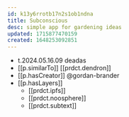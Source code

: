 ```yaml
---
id: k13y6rrotb17n2s1ob1ndna
title: Subconscious
desc: simple app for gardening ideas
updated: 1715877470159
created: 1648253092851
---
```


- t.2024.05.16.09 deadas
- [[p.similarTo]] [[prdct.dendron]]
- [[p.hasCreator]] @gordan-brander
- [[p.hasLayers]]
  - [[prdct.ipfs]]
  - [[prdct.noosphere]]
  - [[prdct.subtext]]